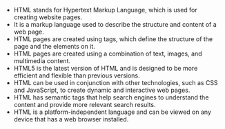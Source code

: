 

- HTML stands for Hypertext Markup Language, which is used for creating website pages.
- It is a markup language used to describe the structure and content of a web page.
- HTML pages are created using tags, which define the structure of the page and the elements on it.
- HTML pages are created using a combination of text, images, and multimedia content.
- HTML5 is the latest version of HTML and is designed to be more efficient and flexible than previous versions.
- HTML can be used in conjunction with other technologies, such as CSS and JavaScript, to create dynamic and interactive web pages.
- HTML has semantic tags that help search engines to understand the content and provide more relevant search results.
- HTML is a platform-independent language and can be viewed on any device that has a web browser installed.